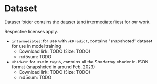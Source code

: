 # Dataset

Dataset folder contains the dataset (and intermediate files) for our work.

Respective licenses apply.

- `intermediates`: for use with `vkPredict`, contains "snapshoted" dataset for use in model training
  - Download link: TODO (Size: TODO)
  - md5sum: TODO
- `shaders`: for use in `toyDb`, contains all the Shadertoy shader in JSON format (snapshoted in around Feb. 2023)
  - Download link: TODO (Size: TODO)
  - md5sum: TODO